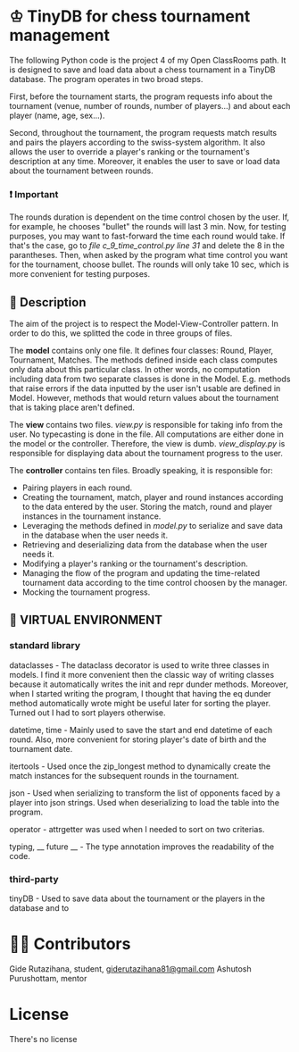 
# ♔ TinyDB for chess tournament management 

The following Python code is the project 4 of my Open ClassRooms path. It is designed to save and load data about a chess tournament in a TinyDB database. The program operates in two broad steps.

First, before the tournament starts, the program requests info about the tournament (venue, number of rounds, number of players...) and about each player (name, age, sex...). 

Second, throughout the tournament, the program requests match results and pairs the players according to the swiss-system algorithm. It also allows the user to override a player's ranking or the tournament's description at any time. Moreover, it enables the user to save or load data about the tournament between rounds.

### ❗ Important 

The rounds duration is dependent on the time control chosen by the user. If, for example, he chooses "bullet" the rounds will last 3 min. Now, for testing purposes, you may want to fast-forward the time each round would take. If that's the case, go to *file c_9_time_control.py line 31* and delete the 8 in the parantheses. Then, when asked by the program what time control you want for the tournament, choose bullet. The rounds will only take 10 sec, which is more convenient for testing purposes.

## 📄 Description 

The aim of the project is to respect the Model-View-Controller pattern. In order to do this, we splitted the code in three groups of files. 

The __model__ contains only one file. It defines four classes: Round, Player, Tournament, Matches. The methods defined inside each class computes only data about this particular class. In other words, no computation including data from two separate classes is done in the Model. 
E.g. methods that raise errors if the data inputted by the user isn't usable are defined in Model. However, methods that would return values about the tournament that is taking place aren't defined. 

The __view__ contains two files.  _view.py_ is responsible for taking info from the user. No typecasting is done in the file. All computations are either done in the model or the controller. Therefore, the view is dumb. _view_display.py_ is responsible for displaying data about the tournament progress to the user. 

The __controller__ contains ten files. Broadly speaking, it is responsible for: 
* Pairing players in each round.  
* Creating the tournament, match, player and round instances according to the data entered by the user. Storing the match, round and player instances in the tournament instance.
* Leveraging the methods defined in _model.py_ to serialize and save data in the database when the user needs it. 
* Retrieving and deserializing data from the database when the user needs it.
* Modifying a player's ranking or the tournament's description.
* Managing the flow of the program and updating the time-related tournament data according to the time control choosen by the manager.
* Mocking the tournament progress. 



## 🔧 VIRTUAL ENVIRONMENT

### standard library

dataclasses - The dataclass decorator is used to write three classes in models. I find it more convenient then the classic way of writing classes because it automatically writes the init and repr dunder methods. Moreover, when I started writing the program, I thought that having the eq dunder method automatically wrote might be useful later for sorting the player. Turned out I had to sort players otherwise. 

datetime, time - Mainly used to save the start and end datetime of each round. Also, more convenient for storing player's date of birth and the tournament date. 

itertools - Used once the zip_longest method to dynamically create the match instances for the subsequent rounds in the tournament. 

json - Used when serializing to transform the list of opponents faced by a player into json strings. Used when deserializing to load the table into the program. 

operator - attrgetter was used when I needed to sort on two criterias.

typing, __ future __ - The type annotation improves the readability of the code. 

### third-party 

tinyDB - Used to save data about the tournament or the players in the database and to 

# 👷‍♂️ Contributors

Gide Rutazihana, student, giderutazihana81@gmail.com 
Ashutosh Purushottam, mentor

# License

 There's no license 
